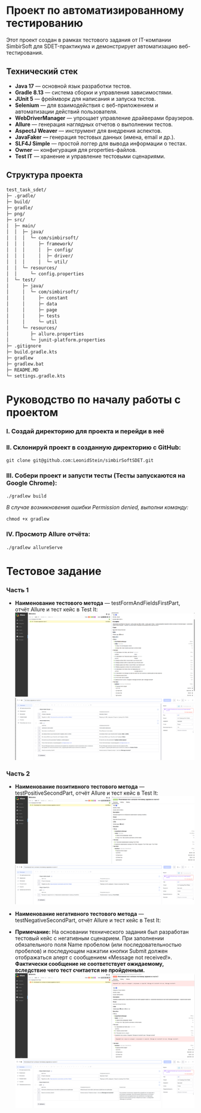 # Проект по автоматизированному тестированию

Этот проект создан в рамках тестового задания от IT-компании SimbirSoft для SDET-практикума
и демонстрирует автоматизацию веб-тестирования.

## Технический стек

- **Java 17** — основной язык разработки тестов.
- **Gradle 8.13** — система сборки и управления зависимостями.
- **JUnit 5** — фреймворк для написания и запуска тестов.
- **Selenium** — для взаимодействия с веб-приложением и автоматизации действий пользователя.
- **WebDriverManager** — упрощает управление драйверами браузеров.
- **Allure** — генерация наглядных отчетов о выполнении тестов.
- **AspectJ Weaver** — инструмент для внедрения аспектов.
- **JavaFaker** — генерация тестовых данных (имена, email и др.).
- **SLF4J Simple** — простой логгер для вывода информации о тестах.
- **Owner** — конфигурация для properties-файлов.
- **Test IT** — хранение и управление тестовыми сценариями.

## Структура проекта
````
test_task_sdet/
├─ .gradle/
├─ build/
├─ gradle/
├─ png/
├─ src/
│  ├─ main/
│  │  ├─ java/
│  │  │  └─ com/simbirsoft/
│  │  │     ├─ framework/
│  │  │     │  ├─ config/
│  │  │     │  ├─ driver/
│  │  │     │  └─ util/
│  │  └─ resources/
│  │     └─ config.properties
│  └─ test/
│     ├─ java/
│     │  └─ com/simbirsoft/
│     │     ├─ constant
│     │     ├─ data
│     │     ├─ page
│     │     ├─ tests
│     │     └─ util
│     └─ resources/
│        ├─ allure.properties
│        └─ junit-platform.properties
├─ .gitignore
├─ build.gradle.kts
├─ gradlew
├─ gradlew.bat
├─ README.MD
└─ settings.gradle.kts
````

# Руководство по началу работы с проектом

### I. Создай директорию для проекта и перейди в неё
### II. Склонируй проект в созданную директорию с GitHub:
````
git clone git@github.com:LeonidStein/simbirSoftSDET.git
````
### III. Собери проект и запусти тесты (Тесты запускаются на Google Chrome):
````
./gradlew build
````
*В случае возникновения ошибки Permission denied, выполни команду:*
````
chmod +x gradlew
````
### IV. Просмотр Allure отчёта:
````
./gradlew allureServe
````

# Тестовое задание
### Часть 1
- **Наименование тестового метода** — testFormAndFieldsFirstPart, отчёт Allure и тест кейс в Test It:
![img.png](png/allure1.png)
![img.png](png/testit1.png)

### Часть 2
- **Наименование позитивного тестового метода** — testPositiveSecondPart, отчёт Allure и тест кейс в Test It:
![img.png](png/allure2.png)
![img.png](png/testit2.png)

- **Наименование негативного тестового метода** — testNegativeSecondPart, отчёт Allure и тест кейс в Test It:
- **Примечание:** На основании технического задания был разработан тестовый кейс с негативным сценарием.
    При заполнении обязательного поля Name пробелом (или последовательностью пробелов) и последующем нажатии кнопки Submit должен отображаться алерт
    с сообщением «Message not received!». **Фактически сообщение не соответствует ожидаемому, вследствие чего тест считается не пройденным.**
![img.png](png/allure3.png)
![img.png](png/testit3.png)